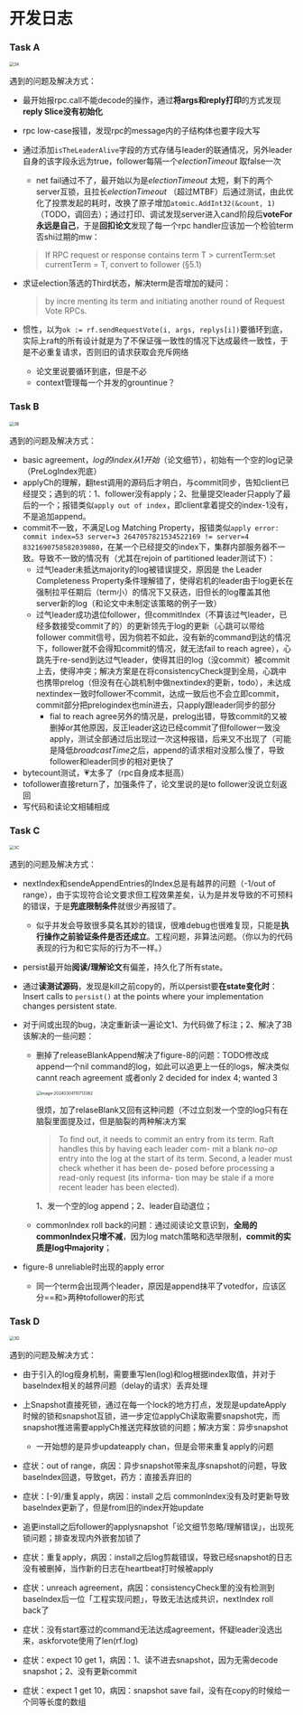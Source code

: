 # 开发日志

### Task A

<img src="./pics/3A.png" alt="3A" style="zoom:50%;" />

遇到的问题及解决方式：

* 最开始报rpc.call不能decode的操作，通过**将args和reply打印**的方式发现**reply Slice没有初始化**

* rpc low-case报错，发现rpc的message内的子结构体也要字段大写

* 通过添加`isTheLeaderAlive`字段的方式存储与leader的联通情况，另外leader自身的该字段永远为true，follower每隔一个*electionTimeout* 取false一次

  * net fail通过不了，最开始以为是*electionTimeout* 太短，剩下的两个server互锁，且拉长*electionTimeout* （超过MTBF）后通过测试，由此优化了投票发起的耗时，改换了原子增加`atomic.AddInt32(&count, 1)`（TODO，调回去）；通过打印、调试发现server进入cand阶段后**voteFor永远是自己**，于是**回扣论文**发现了每一个rpc handler应该加一个检验term否shi过期的mw：

  > If RPC request or response contains term T > currentTerm:set currentTerm = T, convert to follower (§5.1)

* 求证election落选的Third状态，解决term是否增加的疑问：

  > by incre menting its term and initiating another round of Request Vote RPCs.

* 惯性，以为`ok := rf.sendRequestVote(i, args, replys[i])`要循环到底，实际上raft的所有设计就是为了不保证强一致性的情况下达成最终一致性，于是不必重复请求，否则旧的请求获取会充斥网络

  * 论文里说要循环到底，但是不必
  * context管理每一个并发的grountinue？

### Task B

<img src="./pics/3B.png" alt="3B" style="zoom:50%;" />

遇到的问题及解决方式：

* basic agreement，*log的index从1开始*（论文细节），初始有一个空的log记录（PreLogIndex兜底）
* applyCh的理解，翻test调用的源码后才明白，与commit同步，告知client已经提交；遇到的坑：1、follower没有apply；2、批量提交leader只apply了最后的一个；报错类似`apply out of index`，即client拿着提交的index-1没有，不是追加append。
* commit不一致，不满足Log Matching Property，报错类似`apply error: commit index=53 server=3 2647057821534522169 != server=4 8321690758582039880`，在某一个已经提交的index下，集群内部服务器不一致。导致不一致的情况有（尤其在rejoin of partitioned leader测试下）：
  * 过气leader未抵达majority的log被错误提交，原因是 the Leader Completeness Property条件理解错了，使得宕机的leader由于log更长在强制拉平任期后（term小）的情况下又获选，旧但长的log覆盖其他server新的log（和论文中未制定该策略的例子一致）
  * 过气leader成功退位follower，但commitIndex（不算该过气leader，已经多数接受commit了的）的更新领先于log的更新（心跳可以带给follower commit信号，因为倘若不如此，没有新的command到达的情况下，follower就不会得知commit的情况，就无法fail to reach agree），心跳先于re-send到达过气leader，使得其旧的log（没commit）被commit上去，使得冲突；解决方案是在将consistencyCheck提到全局，心跳中也携带prelog（但没有在心跳机制中做nextindex的更新，todo），未达成nextindex一致时follower不commit，达成一致后也不会立即commit，commit部分把prelogindex也min进去，只apply跟leader同步的部分
    * fial to reach agree另外的情况是，prelog出错，导致commit的又被删掉or其他原因，反正leader这边已经commit了但follower一致没apply，测试全部通过后出现过一次这种报错，后来又不出现了（可能是降低*broadcastTime*之后，append的请求相对没那么慢了，导致follower和leader同步的相对更快了
* bytecount测试，💗太多了（rpc自身成本挺高）
* tofollower直接return了，加强条件了，论文里说的是to follower没说立刻返回
* 写代码和读论文相辅相成

### Task C

<img src="./pics/3C.png" alt="3C" style="zoom:50%;" />

遇到的问题及解决方式：

* nextIndex和sendeAppendEntries的Index总是有越界的问题（-1/out of range），由于实现符合论文要求但工程效果差矣，认为是并发导致的不可预料的错误，于是**兜底限制条件**就很少再报错了。

  * 似乎并发会导致很多莫名其妙的错误，很难debug也很难复现，只能是**执行操作之前验证条件是否还成立**。工程问题，非算法问题。（你以为的代码表现的行为和它实际的行为不一样。）

* persist最开始**阅读/理解论文**有偏差，持久化了所有state。

* 通过**读测试源码**，发现是kill之前copy的，所以persist要**在state变化时**：Insert calls to `persist()` at the points where your implementation changes persistent state.

* 对于间或出现的bug，决定重新读一遍论文1、为代码做了标注；2、解决了3B该解决的一些问题：

  * 删掉了releaseBlankAppend解决了figure-8的问题：TODO修改成append一个nil command的log，如此可以追更上一任的logs，解决类似cannt reach agreement 或者only 2 decided for index 4; wanted 3

    <img src="/Users/zhaozhiyu/Library/Application Support/typora-user-images/image-20240304110713382.png" alt="image-20240304110713382" style="zoom:50%;" />

    很烦，加了relaseBlank又回有这种问题（不过立刻发一个空的log只有在脑裂里面提及过，但是脑裂的两种解决方案

    > To find out, it needs to commit an entry from its term. Raft handles this by having each leader com- mit a blank *no-op* entry into the log at the start of its term. Second, a leader must check whether it has been de- posed before processing a read-only request (its informa- tion may be stale if a more recent leader has been elected).

    1、发一个空的log append；2、leader自动退位；

  * commonIndex roll back的问题：通过阅读论文意识到，**全局的commonIndex只增不减**，因为log match策略和选举限制，**commit的实质是log中majority**；

* figure-8 unreliable时出现的apply error

  * 同一个term会出现两个leader，原因是append抹平了votedfor，应该区分==和>两种tofollower的形式

### Task D

<img src="./pics/3D.png" alt="3D" style="zoom:50%;" />

遇到的问题及解决方式：

* 由于引入的log瘦身机制，需要重写len(log)和log根据index取值，并对于baseIndex相关的越界问题（delay的请求）丢弃处理

* 上Snapshot直接死锁，通过在每一个lock的地方打点，发现是updateApply时候的锁和snapshot互锁，进一步定位applyCh读取需要snapshot完，而snapshot推进需要applyCh推送完释放锁的问题；解决方案：异步snapshot
  * 一开始想的是异步updateapply chan，但是会带来重复apply的问题
* 症状：out of range，病因：异步snapshot带来乱序snapshot的问题，导致baseIndex回退，导致get，药方：直接丢弃旧的
* 症状：[-9]/重复apply，病因：install 之后 commonIndex没有及时更新导致 baseIndex更新了，但是from旧的index开始update
* 追更install之后follower的applysnapshot「论文细节忽略/理解错误」，出现死锁问题；排查发现内外嵌套加锁了
* 症状：重复apply，病因：install之后log剪裁错误，导致已经snapshot的日志没有被删掉，当作新的日志在heartbeat打时候被apply
* 症状：unreach agreement，病因：consistencyCheck里的没有检测到baseIndex后一位「工程实现问题」，导致无法达成共识，nextIndex roll back了
* 症状：没有start塞过的command无法达成agreement，怀疑leader没选出来，askforvote使用了len(rf.log)
* 症状：expect 10 get 1，病因：1、读不进去snapshot，因为无需decode snapshot；2、没有更新commit
* 症状：expect 1 get 10，病因：snapshot save fail，没有在copy的时候给一个同等长度的数组
